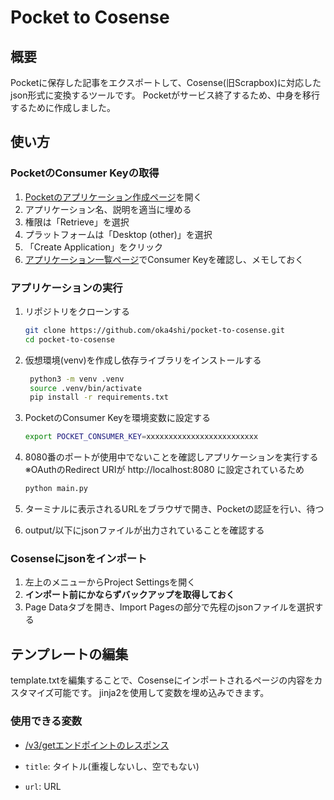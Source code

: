 # Pocket to Cosense

## 概要
Pocketに保存した記事をエクスポートして、Cosense(旧Scrapbox)に対応したjson形式に変換するツールです。
Pocketがサービス終了するため、中身を移行するために作成しました。


## 使い方
### PocketのConsumer Keyの取得
1. [Pocketのアプリケーション作成ページ](https://getpocket.com/developer/apps/new)を開く
1. アプリケーション名、説明を適当に埋める
1. 権限は「Retrieve」を選択
1. プラットフォームは「Desktop (other)」を選択
1. 「Create Application」をクリック
1. [アプリケーション一覧ページ](https://getpocket.com/developer/apps/)でConsumer Keyを確認し、メモしておく


### アプリケーションの実行
1. リポジトリをクローンする
   ```bash
   git clone https://github.com/oka4shi/pocket-to-cosense.git
   cd pocket-to-cosense
   ```
2. 仮想環境(venv)を作成し依存ライブラリをインストールする
   ```bash
    python3 -m venv .venv
    source .venv/bin/activate
    pip install -r requirements.txt
    ```

3. PocketのConsumer Keyを環境変数に設定する
    ```bash
    export POCKET_CONSUMER_KEY=xxxxxxxxxxxxxxxxxxxxxxxxx
    ```

4. 8080番のポートが使用中でないことを確認しアプリケーションを実行する
    ※OAuthのRedirect URIが http://localhost:8080 に設定されているため
    ```bash
    python main.py
    ```

5. ターミナルに表示されるURLをブラウザで開き、Pocketの認証を行い、待つ
6. output/以下にjsonファイルが出力されていることを確認する


### Cosenseにjsonをインポート
1. 左上のメニューからProject Settingsを開く
2. **インポート前にかならずバックアップを取得しておく**
3. Page Dataタブを開き、Import Pagesの部分で先程のjsonファイルを選択する


## テンプレートの編集
template.txtを編集することで、Cosenseにインポートされるページの内容をカスタマイズ可能です。
jinja2を使用して変数を埋め込みできます。

### 使用できる変数
- [/v3/getエンドポイントのレスポンス](https://getpocket.com/developer/docs/v3/retrieve#:~:text=The%20JSON%20response%20will%20include%20a%20list%20object.%20This%20object%20will%20contain%20all%20of%20the%20items%20that%20matched%20your%20retrieval%20request.%20Each%20item%20may%20or%20may%20not%20contain%20the%20following%20information:)

- `title`: タイトル(重複しないし、空でもない)
- `url`: URL
